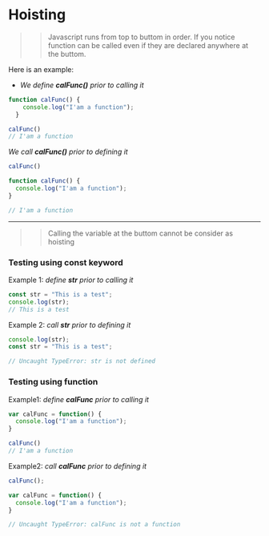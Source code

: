 # Hoisting
>> Javascript runs from top to buttom in order. If you notice function can be called even if they are declared anywhere at the buttom.

Here is an example:  <br>
 - _We define **calFunc()** prior to calling it_
```javascript
function calFunc() {
    console.log("I'am a function");
  }

calFunc()
// I'am a function

```
_We call **calFunc()**  prior to defining it_
```javascript
calFunc()

function calFunc() {
  console.log("I'am a function");
}

// I'am a function
```

<hr>

>> Calling the variable at the  buttom cannot be consider as hoisting

### Testing using const keyword
Example 1: _define **str** prior to calling it_
```javascript
const str = "This is a test";
console.log(str);
// This is a test
``` 
Example 2: _call **str**  prior to defining it_
```javascript
console.log(str);
const str = "This is a test";

// Uncaught TypeError: str is not defined
```
### Testing using function
Example1: _define **calFunc** prior to calling it_
```javascript
var calFunc = function() {
  console.log("I'am a function");
}

calFunc()
// I'am a function
```

Example2: _call **calFunc** prior to defining it_
```javascript
calFunc();

var calFunc = function() {
  console.log("I'am a function");
}

// Uncaught TypeError: calFunc is not a function
```




 
